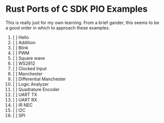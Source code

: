 # Rust Ports of C SDK PIO Examples

This is really just for my own learning.  From a brief gander, this seems to be
a good order in which to approach these examples.

1. [ ] Hello
1. [ ] Addition
1. [ ] Blink
1. [ ] PWM
1. [ ] Square wave
1. [ ] WS2812
1. [ ] Clocked Input
1. [ ] Manchester
1. [ ] Differential Manchester
1. [ ] Logic Analyzer
1. [ ] Quadrature Encoder
1. [ ] UART TX
1. [ ] UART RX
1. [ ] IR NEC
1. [ ] I2C
1. [ ] SPI
